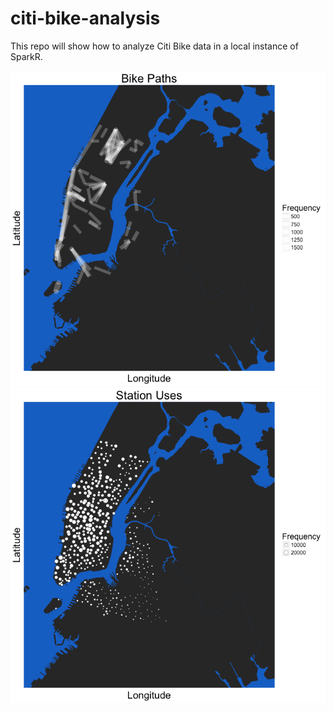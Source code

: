 # citi-bike-analysis
This repo will show how to analyze Citi Bike data in a local instance of SparkR.

![](/plots/citi_bike_paths.png)
![](/plots/station_uses.png)
